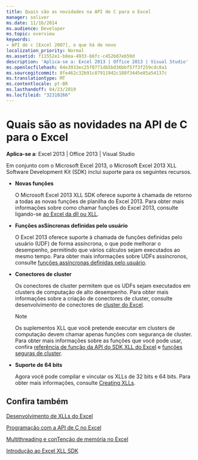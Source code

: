 ```yaml
---
title: Quais são as novidades na API de C para o Excel
manager: soliver
ms.date: 11/16/2014
ms.audience: Developer
ms.topic: overview
keywords:
- API de c [Excel 2007], o que há de novo
localization_priority: Normal
ms.assetid: f11552e1-b8ea-4933-b6fc-c452b07eb59d
description: 'Aplica-se a: Excel 2013 | Office 2013 | Visual Studio'
ms.openlocfilehash: 64e3933ec25f0771db5bd36bbf57f3f259cdc8a1
ms.sourcegitcommit: 8fe462c32b91c87911942c188f3445e85a54137c
ms.translationtype: MT
ms.contentlocale: pt-BR
ms.lasthandoff: 04/23/2019
ms.locfileid: "32310266"
---
```

# <a name="whats-new-in-the-c-api-for-excel"></a>Quais são as novidades na API de C para o Excel

 **Aplica-se a**: Excel 2013 | Office 2013 | Visual Studio 
  
Em conjunto com o Microsoft Excel 2013, o Microsoft Excel 2013 XLL Software Development Kit (SDK) inclui suporte para os seguintes recursos.
  
- **Novas funções**
    
    O Microsoft Excel 2013 XLL SDK oferece suporte à chamada de retorno a todas as novas funções de planilha do Excel 2013. Para obter mais informações sobre como chamar funções do Excel 2013, consulte ligando-se [ao Excel da dll ou XLL](calling-into-excel-from-the-dll-or-xll.md).
    
- **Funções asSíncronas definidas pelo usuário**
    
    O Excel 2013 oferece suporte à chamada de funções definidas pelo usuário (UDF) de forma assíncrona, o que pode melhorar o desempenho, permitindo que vários cálculos sejam executados ao mesmo tempo. Para obter mais informações sobre UDFs assíncronos, consulte [funções assíncronas definidas pelo usuário](asynchronous-user-defined-functions.md).
    
- **Conectores de cluster**
    
    Os conectores de cluster permitem que os UDFs sejam executados em clusters de computação de alto desempenho. Para obter mais informações sobre a criação de conectores de cluster, consulte desenvolvimento de conectores de [cluster do Excel](developing-excel-cluster-connectors.md).
    
    > [!NOTE]
    > Os suplementos XLL que você pretende executar em clusters de computação devem chamar apenas funções com segurança de cluster. Para obter mais informações sobre as funções que você pode usar, confira [referência de função da API do SDK XLL do Excel](excel-xll-sdk-api-function-reference.md) e [funções seguras de cluster](cluster-safe-functions.md). 
  
- **Suporte de 64 bits**
    
    Agora você pode compilar e vincular os XLLs de 32 bits e 64 bits. Para obter mais informações, consulte [Creating XLLs](creating-xlls.md).
    
## <a name="see-also"></a>Confira também



[Desenvolvimento de XLLs do Excel](developing-excel-xlls.md)
  
[Programação com a API de C no Excel](programming-with-the-c-api-in-excel.md)
  
[Multithreading e conTenção de memória no Excel](multithreading-and-memory-contention-in-excel.md)


[Introdução ao Excel XLL SDK](getting-started-with-the-excel-xll-sdk.md)

